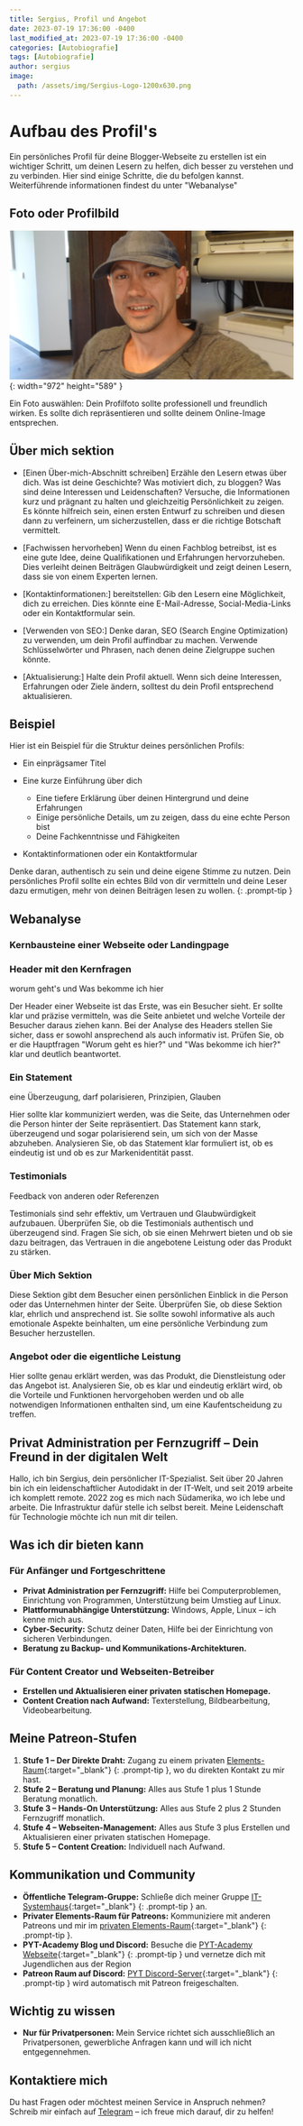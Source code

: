 ```yaml
---
title: Sergius, Profil und Angebot
date: 2023-07-19 17:36:00 -0400
last_modified_at: 2023-07-19 17:36:00 -0400
categories: [Autobiografie]
tags: [Autobiografie]
author: sergius
image:
  path: /assets/img/Sergius-Logo-1200x630.png
---
```


# Aufbau des Profil's

Ein persönliches Profil für deine Blogger-Webseite zu erstellen ist ein wichtiger Schritt, um deinen Lesern zu helfen, dich besser zu verstehen und zu verbinden. Hier sind einige Schritte, die du befolgen kannst. Weiterführende informationen findest du unter "Webanalyse"

## Foto oder Profilbild

![Desktop View](/assets/img/sergius-im-buero.png){: width="972" height="589" }

Ein Foto auswählen: Dein Profilfoto sollte professionell und freundlich wirken. Es sollte dich repräsentieren und sollte deinem Online-Image entsprechen.

## Über mich sektion

- [Einen Über-mich-Abschnitt schreiben] Erzähle den Lesern etwas über dich. Was ist deine Geschichte? Was motiviert dich, zu bloggen? Was sind deine Interessen und Leidenschaften? Versuche, die Informationen kurz und prägnant zu halten und gleichzeitig Persönlichkeit zu zeigen. Es könnte hilfreich sein, einen ersten Entwurf zu schreiben und diesen dann zu verfeinern, um sicherzustellen, dass er die richtige Botschaft vermittelt.

- [Fachwissen hervorheben] Wenn du einen Fachblog betreibst, ist es eine gute Idee, deine Qualifikationen und Erfahrungen hervorzuheben. Dies verleiht deinen Beiträgen Glaubwürdigkeit und zeigt deinen Lesern, dass sie von einem Experten lernen.

- [Kontaktinformationen:] bereitstellen: Gib den Lesern eine Möglichkeit, dich zu erreichen. Dies könnte eine E-Mail-Adresse, Social-Media-Links oder ein Kontaktformular sein.

- [Verwenden von SEO:] Denke daran, SEO (Search Engine Optimization) zu verwenden, um dein Profil auffindbar zu machen. Verwende Schlüsselwörter und Phrasen, nach denen deine Zielgruppe suchen könnte.

- [Aktualisierung:] Halte dein Profil aktuell. Wenn sich deine Interessen, Erfahrungen oder Ziele ändern, solltest du dein Profil entsprechend aktualisieren.

## Beispiel

Hier ist ein Beispiel für die Struktur deines persönlichen Profils:

- Ein einprägsamer Titel

- Eine kurze Einführung über dich

  + Eine tiefere Erklärung über deinen Hintergrund und deine Erfahrungen
  + Einige persönliche Details, um zu zeigen, dass du eine echte Person bist
  + Deine Fachkenntnisse und Fähigkeiten

- Kontaktinformationen oder ein Kontaktformular

Denke daran, authentisch zu sein und deine eigene Stimme zu nutzen. Dein persönliches Profil sollte ein echtes Bild von dir vermitteln und deine Leser dazu ermutigen, mehr von deinen Beiträgen lesen zu wollen. {: .prompt-tip }

## Webanalyse

### Kernbausteine einer Webseite oder Landingpage

### Header mit den Kernfragen

worum geht's und Was bekomme ich hier

Der Header einer Webseite ist das Erste, was ein Besucher sieht. Er sollte klar und präzise vermitteln, was die Seite anbietet und welche Vorteile der Besucher daraus ziehen kann. Bei der Analyse des Headers stellen Sie sicher, dass er sowohl ansprechend als auch informativ ist. Prüfen Sie, ob er die Hauptfragen "Worum geht es hier?" und "Was bekomme ich hier?" klar und deutlich beantwortet.

### Ein Statement

eine Überzeugung, darf polarisieren, Prinzipien, Glauben

Hier sollte klar kommuniziert werden, was die Seite, das Unternehmen oder die Person hinter der Seite repräsentiert. Das Statement kann stark, überzeugend und sogar polarisierend sein, um sich von der Masse abzuheben. Analysieren Sie, ob das Statement klar formuliert ist, ob es eindeutig ist und ob es zur Markenidentität passt.

### Testimonials

Feedback von anderen oder Referenzen

Testimonials sind sehr effektiv, um Vertrauen und Glaubwürdigkeit aufzubauen. Überprüfen Sie, ob die Testimonials authentisch und überzeugend sind. Fragen Sie sich, ob sie einen Mehrwert bieten und ob sie dazu beitragen, das Vertrauen in die angebotene Leistung oder das Produkt zu stärken.

### Über Mich Sektion

Diese Sektion gibt dem Besucher einen persönlichen Einblick in die Person oder das Unternehmen hinter der Seite. Überprüfen Sie, ob diese Sektion klar, ehrlich und ansprechend ist. Sie sollte sowohl informative als auch emotionale Aspekte beinhalten, um eine persönliche Verbindung zum Besucher herzustellen.

### Angebot oder die eigentliche Leistung

Hier sollte genau erklärt werden, was das Produkt, die Dienstleistung oder das Angebot ist. Analysieren Sie, ob es klar und eindeutig erklärt wird, ob die Vorteile und Funktionen hervorgehoben werden und ob alle notwendigen Informationen enthalten sind, um eine Kaufentscheidung zu treffen.

## Privat Administration per Fernzugriff – Dein Freund in der digitalen Welt

Hallo, ich bin Sergius, dein persönlicher IT-Spezialist. Seit über 20 Jahren bin ich ein leidenschaftlicher Autodidakt in der IT-Welt, und seit 2019 arbeite ich komplett remote. 2022 zog es mich nach Südamerika, wo ich lebe und arbeite. Die Infrastruktur dafür stelle ich selbst bereit. Meine Leidenschaft für Technologie möchte ich nun mit dir teilen.

## Was ich dir bieten kann

### Für Anfänger und Fortgeschrittene

- **Privat Administration per Fernzugriff:** Hilfe bei Computerproblemen, Einrichtung von Programmen, Unterstützung beim Umstieg auf Linux.
- **Plattformunabhängige Unterstützung:** Windows, Apple, Linux – ich kenne mich aus.
- **Cyber-Security:** Schutz deiner Daten, Hilfe bei der Einrichtung von sicheren Verbindungen.
- **Beratung zu Backup- und Kommunikations-Architekturen.**

### Für Content Creator und Webseiten-Betreiber

- **Erstellen und Aktualisieren einer privaten statischen Homepage.**
- **Content Creation nach Aufwand:** Texterstellung, Bildbearbeitung, Videobearbeitung.

## Meine Patreon-Stufen

1. **Stufe 1 – Der Direkte Draht:** Zugang zu einem privaten [Elements-Raum](https://matrix.to/#/!YYpPXvLWWylbyQewbm:matrix.org?via=matrix.org){:target="_blank"} {: .prompt-tip }, wo du direkten Kontakt zu mir hast.
2. **Stufe 2 – Beratung und Planung:** Alles aus Stufe 1 plus 1 Stunde Beratung monatlich.
3. **Stufe 3 – Hands-On Unterstützung:** Alles aus Stufe 2 plus 2 Stunden Fernzugriff monatlich.
4. **Stufe 4 – Webseiten-Management:** Alles aus Stufe 3 plus Erstellen und Aktualisieren einer privaten statischen Homepage.
5. **Stufe 5 – Content Creation:** Individuell nach Aufwand.

## Kommunikation und Community

- **Öffentliche Telegram-Gruppe:** Schließe dich meiner Gruppe [IT-Systemhaus](https://t.me/IT_Systemhaus){:target="_blank"} {: .prompt-tip } an.
- **Privater Elements-Raum für Patreons:** Kommuniziere mit anderen Patreons und mir im [privaten Elements-Raum](https://matrix.to/#/!YYpPXvLWWylbyQewbm:matrix.org?via=matrix.org){:target="_blank"} {: .prompt-tip }.
- **PYT-Academy Blog und Discord:** Besuche die [PYT-Academy Webseite](https://pyt-academy.github.io/){:target="_blank"} {: .prompt-tip } und vernetze dich mit Jugendlichen aus der Region
- **Patreon Raum auf Discord:** [PYT Discord-Server](https://discord.gg/WxaJcnuXAh){:target="_blank"} {: .prompt-tip } wird automatisch mit Patreon freigeschalten.

## Wichtig zu wissen

- **Nur für Privatpersonen:** Mein Service richtet sich ausschließlich an Privatpersonen, gewerbliche Anfragen kann und will ich nicht entgegennehmen.

## Kontaktiere mich

Du hast Fragen oder möchtest meinen Service in Anspruch nehmen? Schreib mir einfach auf [Telegram](https://t.me/Sergius_M) – ich freue mich darauf, dir zu helfen!

